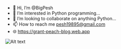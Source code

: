 - 👋 Hi, I’m @BigPesh
- 👀 I’m interested in Python programming...
- 💞️ I’m looking to collaborate on anything Python...
- 📫 How to reach me pesh19895@gmail.com
- 🌐 https://grant-peach-blog.web.app
<!---
BigPesh/BigPesh is a ✨ special ✨ repository because its `README.md` (this file) appears on your GitHub profile.
You can click the Preview link to take a look at your changes.
--->
![Alt text](https://spotify-recently-played-readme.vercel.app/api?user=21cq2r4lg5ckfps3hjxhmi7kq)
